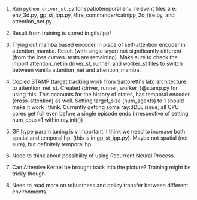 1. Run ```python driver_st.py``` for spatiotemporal env. relevent files are: env_3d.py, gp_st_ipp.py, /fire_commander/catnipp_2d_fire.py, and attention_net.py

2. Result from training is stored in gifs/ipp/

3. Trying out mamba based encoder in place of self-attention encoder in attention_mamba. Result (with single layer) not significantly different (from the loss curves. tests are remaining). Make sure to check the import attention_net in driver_st, runner, and worker_st files to switch between vanilla attention_net and attention_mamba. 

4. Copied STAMP (target tracking work from Sartoretti's lab) architecture to attention_net_st. Created {driver, runner, worker_}@stamp.py for using this. This accounts for the history of states, has temporal encoder (cross-attention) as well. Setting target_size (num_agents) to 1 should make it work i think. Currently getting some ray::IDLE issue; all CPU cores get full even before a single episode ends (irrespective of setting num_cpus=1 within ray.init())

5. GP hyperparam tuning is v important. I think we need to increase both spatial and temporal hp. (this is in gp_st_ipp.py). Maybe not spatial (not sure), but definitely temporal hp.

6. Need to think about possibility of using Recurrent Neural Process.

7. Can Attentive Kernel be brought back into the picture? Training might be tricky though.

8. Need to read more on robustness and policy transfer between different environments.